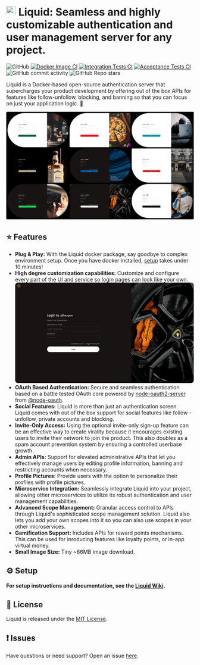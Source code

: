 # <img src="https://github.com/shrihari-prakash/liquid/blob/main/src/public/images/app-icon-mini-dark.png" width="26" height="26"> Liquid: Seamless and highly customizable authentication and user management server for any project.

![GitHub](https://img.shields.io/github/license/shrihari-prakash/liquid)
[![Docker Image CI](https://github.com/shrihari-prakash/liquid/actions/workflows/docker-image.yml/badge.svg)](https://github.com/shrihari-prakash/liquid/actions/workflows/docker-image.yml)
[![Integration Tests CI](https://github.com/shrihari-prakash/liquid/actions/workflows/integration-tests.yml/badge.svg)](https://github.com/shrihari-prakash/liquid/actions/workflows/integration-tests.yml)
[![Acceptance Tests CI](https://github.com/gopalcs1988/liquid-acceptance-tests/actions/workflows/main.yml/badge.svg)](https://github.com/gopalcs1988/liquid-acceptance-tests/actions/workflows/main.yml)
![GitHub commit activity](https://img.shields.io/github/commit-activity/m/shrihari-prakash/liquid)
![GitHub Repo stars](https://img.shields.io/github/stars/shrihari-prakash/liquid?style=social)

Liquid is a Docker-based open-source authentication server that supercharges your product development by offering out of the box APIs for features like follow-unfollow, blocking, and banning so that you can focus on just your application logic. 🚀

![Liquid](images/liquid-banner.png)

## ⭐ Features
* **Plug & Play:** With the Liquid docker package, say goodbye to complex environment setup. Once you have docker installed, [setup](https://github.com/shrihari-prakash/liquid/wiki#quick-start) takes under 10 minutes!
* **High degree customization capabilities:** Customize and configure every part of the UI and service so login pages can look like your own.
![Liquid Login Page](images/liquid-customizations.png)
* **OAuth Based Authentication:** Secure and seamless authentication based on a battle tested OAuth core powered by [node-oauth2-server](https://github.com/node-oauth/node-oauth2-server) from [@node-oauth](https://github.com/node-oauth).
* **Social Features:** Liquid is more than just an authentication screen. Liquid comes with out of the box support for social features like follow - unfollow, private accounts and blocking.
* **Invite-Only Access:** Using the optional invite-only sign-up feature can be an effective way to create virality because it encourages existing users to invite their network to join the product. This also doubles as a spam account prevention system by ensuring a controlled userbase growth.
* **Admin APIs:** Support for elevated administrative APIs that let you effectively manage users by editing profile information, banning and restricting accounts when necessary.
* **Profile Pictures:** Provide users with the option to personalize their profiles with profile pictures.
* **Microservice Integration:** Seamlessly integrate Liquid into your project, allowing other microservices to utilize its robust authentication and user management capabilities.
* **Advanced Scope Management:** Granular access control to APIs through Liquid's sophisticated scope management solution. Liquid also lets you add your own scopes into it so you can also use scopes in your other microservices.
* **Gamification Support:** Includes APIs for reward points mechanisms. This can be used for inroducing features like loyalty points, or in-app virtual money.
* **Small Image Size:** Tiny ~66MB image download.

## ⚙️ Setup

#### For setup instructions and documentation, see the [Liquid Wiki](https://github.com/shrihari-prakash/liquid/wiki).

## 🪪 License
Liquid is released under the [MIT License](https://github.com/shrihari-prakash/liquid/blob/main/LICENSE).

## ❗ Issues
Have questions or need support? Open an issue [here](https://github.com/shrihari-prakash/liquid/issues).
